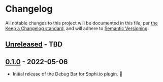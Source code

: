 # Changelog

All notable changes to this project will be documented in this file, per [the Keep a Changelog standard](http://keepachangelog.com/), and will adhere to [Semantic Versioning](https://semver.org/spec/v2.0.0.html).

## [Unreleased] - TBD

## [0.1.0] - 2022-05-06
- Initial release of the Debug Bar for Sophi.io plugin. 🎉

[Unreleased]: https://github.com/globeandmail/sophi-debug-bar/compare/trunk...develop
[0.1.0]: https://github.com/globeandmail/sophi-debug-bar/tree/0.1.0
